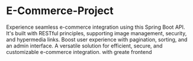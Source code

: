 # E-Commerce-Project
Experience seamless e-commerce integration using this Spring Boot API. It's built with RESTful principles, supporting image management, security, and hypermedia links. Boost user experience with pagination, sorting, and an admin interface. A versatile solution for efficient, secure, and customizable e-commerce integration. with greate frontend

